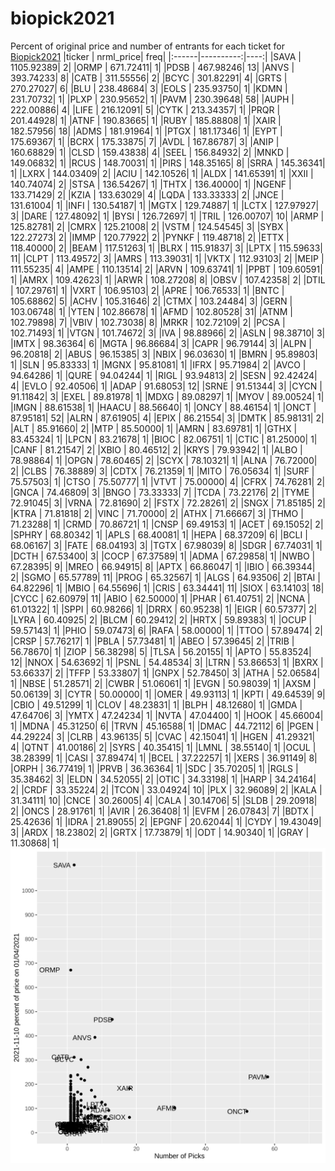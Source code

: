 # biopick2021
Percent of original price and number of entrants for each ticket for [Biopick2021](https://twitter.com/hashtag/Biopick2021)
|ticker | nrml_price| freq|
|:------|----------:|----:|
|SAVA   | 1105.92389|    2|
|ORMP   |  671.72411|    1|
|PDSB   |  467.98246|   13|
|ANVS   |  393.74233|    8|
|CATB   |  311.55556|    2|
|BCYC   |  301.82291|    4|
|GRTS   |  270.27027|    6|
|BLU    |  238.48684|    3|
|EOLS   |  235.93750|    1|
|KDMN   |  231.70732|    1|
|PLXP   |  230.95652|    1|
|PAVM   |  230.39648|   58|
|AUPH   |  222.00886|    4|
|LIFE   |  216.12091|    5|
|CYTK   |  213.34357|    1|
|PRQR   |  201.44928|    1|
|ATNF   |  190.83665|    1|
|RUBY   |  185.88808|    1|
|XAIR   |  182.57956|   18|
|ADMS   |  181.91964|    1|
|PTGX   |  181.17346|    1|
|EYPT   |  175.69367|    1|
|BCRX   |  175.33875|    7|
|AVDL   |  167.86787|    3|
|ANIP   |  160.68829|    1|
|CLSD   |  159.43838|    4|
|SEEL   |  156.84932|    2|
|MNKD   |  149.06832|    1|
|RCUS   |  148.70031|    1|
|PIRS   |  148.35165|    8|
|SRRA   |  145.36341|    1|
|LXRX   |  144.03409|    2|
|ACIU   |  142.10526|    1|
|ALDX   |  141.65391|    1|
|XXII   |  140.74074|    2|
|STSA   |  136.54267|    1|
|THTX   |  136.40000|    1|
|NGENF  |  133.71429|    2|
|KZIA   |  133.63029|    4|
|LQDA   |  133.33333|    2|
|JNCE   |  131.61004|    1|
|INFI   |  130.54187|    1|
|MGTX   |  129.74887|    1|
|LCTX   |  127.97927|    3|
|DARE   |  127.48092|    1|
|BYSI   |  126.72697|    1|
|TRIL   |  126.00707|   10|
|ARMP   |  125.82781|    2|
|CMRX   |  125.21008|    2|
|VSTM   |  124.54545|    3|
|SYBX   |  122.27273|    2|
|IMMP   |  120.77922|    2|
|PYNKF  |  119.48718|    2|
|ETTX   |  118.40000|    2|
|BEAM   |  117.51263|    1|
|BLRX   |  115.91837|    3|
|LPTX   |  115.59633|   11|
|CLPT   |  113.49572|    3|
|AMRS   |  113.39031|    1|
|VKTX   |  112.93103|    2|
|MEIP   |  111.55235|    4|
|AMPE   |  110.13514|    2|
|ARVN   |  109.63741|    1|
|PPBT   |  109.60591|    1|
|AMRX   |  109.42623|    1|
|ARWR   |  108.27208|    8|
|OBSV   |  107.42358|    2|
|DTIL   |  107.29761|    1|
|VXRT   |  106.95103|    2|
|APRE   |  106.76533|    1|
|BNTC   |  105.68862|    5|
|ACHV   |  105.31646|    2|
|CTMX   |  103.24484|    3|
|GERN   |  103.06748|    1|
|YTEN   |  102.86678|    1|
|AFMD   |  102.80528|   31|
|ATNM   |  102.79898|    7|
|VBIV   |  102.73038|    8|
|MRKR   |  102.72109|    2|
|PCSA   |  102.71493|    1|
|VTGN   |  101.74672|    3|
|IVA    |   98.88966|    2|
|ASLN   |   98.38710|    3|
|IMTX   |   98.36364|    6|
|MGTA   |   96.86684|    3|
|CAPR   |   96.79144|    3|
|ALPN   |   96.20818|    2|
|ABUS   |   96.15385|    3|
|NBIX   |   96.03630|    1|
|BMRN   |   95.89803|    1|
|SLN    |   95.83333|    1|
|MGNX   |   95.81081|    1|
|IFRX   |   95.71984|    2|
|AVCO   |   94.64286|    1|
|QURE   |   94.04244|    1|
|RIGL   |   93.94813|    2|
|SESN   |   92.42424|    4|
|EVLO   |   92.40506|    1|
|ADAP   |   91.68053|   12|
|SRNE   |   91.51344|    3|
|CYCN   |   91.11842|    3|
|EXEL   |   89.81978|    1|
|MDXG   |   89.08297|    1|
|MYOV   |   89.00524|    1|
|IMGN   |   88.61538|    1|
|HAACU  |   88.56640|    1|
|ONCY   |   88.46154|    1|
|ONCT   |   87.95181|   52|
|ALRN   |   87.61905|    4|
|EPIX   |   86.21554|    3|
|DMTK   |   85.98131|    2|
|ALT    |   85.91660|    2|
|MTP    |   85.50000|    1|
|AMRN   |   83.69781|    1|
|GTHX   |   83.45324|    1|
|LPCN   |   83.21678|    1|
|BIOC   |   82.06751|    1|
|CTIC   |   81.25000|    1|
|CANF   |   81.21547|    2|
|XBIO   |   80.46512|    2|
|KRYS   |   79.93942|    1|
|ALBO   |   78.98864|    1|
|OPGN   |   78.60465|    2|
|SCYX   |   78.10321|    1|
|ALNA   |   76.72000|    2|
|CLBS   |   76.38889|    3|
|CDTX   |   76.21359|    1|
|MITO   |   76.05634|    1|
|SURF   |   75.57503|    1|
|CTSO   |   75.50777|    1|
|VTVT   |   75.00000|    4|
|CFRX   |   74.76281|    2|
|GNCA   |   74.46809|    3|
|BNGO   |   73.33333|    7|
|TCDA   |   73.22176|    2|
|TYME   |   72.91045|    3|
|VRNA   |   72.81690|    2|
|FSTX   |   72.28261|    2|
|SNGX   |   71.85185|    2|
|KTRA   |   71.81818|    2|
|VINC   |   71.70000|    2|
|ATHX   |   71.66667|    3|
|THMO   |   71.23288|    1|
|CRMD   |   70.86721|    1|
|CNSP   |   69.49153|    1|
|ACET   |   69.15052|    2|
|SPHRY  |   68.80342|    1|
|APLS   |   68.40081|    1|
|HEPA   |   68.37209|    6|
|BCLI   |   68.06167|    3|
|FATE   |   68.04193|    3|
|TGTX   |   67.98039|    8|
|SDGR   |   67.74031|    1|
|DCTH   |   67.53400|    3|
|COCP   |   67.37589|    1|
|ADMA   |   67.29858|    1|
|NWBO   |   67.28395|    9|
|MREO   |   66.94915|    8|
|APTX   |   66.86047|    1|
|IBIO   |   66.39344|    2|
|SGMO   |   65.57789|   11|
|PROG   |   65.32567|    1|
|ALGS   |   64.93506|    2|
|BTAI   |   64.82296|    1|
|MBIO   |   64.55696|    1|
|CRIS   |   63.34441|   11|
|SIOX   |   63.14103|   18|
|CYCC   |   62.60979|   11|
|ABIO   |   62.50000|    1|
|PHAR   |   61.40751|    2|
|NCNA   |   61.01322|    1|
|SPPI   |   60.98266|    1|
|DRRX   |   60.95238|    1|
|EIGR   |   60.57377|    2|
|LYRA   |   60.40925|    2|
|BLCM   |   60.29412|    2|
|HRTX   |   59.89383|    1|
|OCUP   |   59.57143|    1|
|PHIO   |   59.07473|    6|
|RAFA   |   58.00000|    1|
|TTOO   |   57.89474|    2|
|CRSP   |   57.76217|    1|
|PBLA   |   57.73481|    1|
|ABEO   |   57.39645|    2|
|TRIB   |   56.78670|    1|
|ZIOP   |   56.38298|    5|
|TLSA   |   56.20155|    1|
|APTO   |   55.83524|   12|
|NNOX   |   54.63692|    1|
|PSNL   |   54.48534|    3|
|LTRN   |   53.86653|    1|
|BXRX   |   53.66337|    2|
|TFFP   |   53.33807|    1|
|GNPX   |   52.78450|    3|
|ATHA   |   52.06584|    1|
|NBSE   |   51.28571|    2|
|CWBR   |   51.06061|    1|
|EVGN   |   50.98039|    1|
|AXSM   |   50.06139|    3|
|CYTR   |   50.00000|    1|
|OMER   |   49.93113|    1|
|KPTI   |   49.64539|    9|
|CBIO   |   49.51299|    1|
|CLOV   |   48.23831|    1|
|BLPH   |   48.12680|    1|
|GMDA   |   47.64706|    3|
|YMTX   |   47.24234|    1|
|NVTA   |   47.04400|    1|
|HOOK   |   45.66004|    1|
|MDNA   |   45.31250|    6|
|TRVN   |   45.16588|    1|
|DMAC   |   44.72112|    6|
|PGEN   |   44.29224|    3|
|CLRB   |   43.96135|    5|
|CVAC   |   42.15041|    1|
|HGEN   |   41.29321|    4|
|QTNT   |   41.00186|    2|
|SYRS   |   40.35415|    1|
|LMNL   |   38.55140|    1|
|OCUL   |   38.28399|    1|
|CASI   |   37.89474|    1|
|BCEL   |   37.22257|    1|
|XERS   |   36.91149|    8|
|ORPH   |   36.77419|    1|
|PRVB   |   36.36364|    1|
|SDC    |   35.70205|    1|
|RGLS   |   35.38462|    3|
|ELDN   |   34.52055|    2|
|OTIC   |   34.33198|    1|
|HARP   |   34.24164|    2|
|CRDF   |   33.35224|    2|
|TCON   |   33.04924|   10|
|PLX    |   32.96089|    2|
|KALA   |   31.34111|   10|
|CNCE   |   30.26005|    4|
|CALA   |   30.14706|    5|
|SLDB   |   29.20918|    2|
|ONCS   |   28.91761|    1|
|AVIR   |   26.36408|    1|
|EVFM   |   26.07843|    7|
|BDTX   |   25.42636|    1|
|IDRA   |   21.89055|    2|
|EPGNF  |   20.62044|    1|
|CYDY   |   19.43049|    3|
|ARDX   |   18.23802|    2|
|GRTX   |   17.73879|    1|
|ODT    |   14.90340|    1|
|GRAY   |   11.30868|    1|
![retvspicks](biopicks.png?raw=true)
